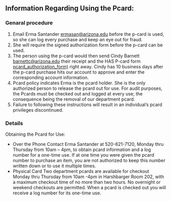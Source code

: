## Information Regarding Using the Pcard:

### Genaral procedure
1. Email Erma Santander [ermasan@arizona.edu](mailto:ermasan@arizona.edu) before the p-card is used, so she can log every purchase and keep an eye out for fraud.
2. She will require the signed authorization form before the p-card can be used. 
3. The person using the p-card would then send Cindy Barnett [barnettc@arizona.edu](mailto:sbarnettc@arizona.edu) their receipt and the HAS P-card form [pcard_authorization_form)](https://has.arizona.edu/sites/default/files/2023-07/P-Card%20Authorization%20Form.pdf) right away. Cindy has 10 business days after the p-card purchase hits our account to approve and enter the corresponding account information.
4. Pcard policy indicates Erma is the pcard holder. She is the only authorized person to release the pcard out for use.  For audit purposes, the Pcards must be checked out and logged at every use; the consequence being the removal of our department pcard.
5. Failure to following these instructions will result in an individual’s pcard privileges discontinued.


### Details
Obtaining the Pcard for Use:
- Over the Phone
Contact Erma Santander at 520-621-7120, Monday thru Thursday from 10am – 4pm, to obtain pcard information and a log number for a one-time use.
If at one time you were given the pcard number to purchase an item, you are not authorized to keep this number written down or to use it multiple times.
- Physical Card
Two department pcards are available for checkout Monday thru Thursday from 10am -4pm in Harshbarger Room 202, with a maximum checkout time of no more than two hours.  No overnight or weekend checkouts are permitted.  When a pcard is checked out you will receive a log number for its one-time use.